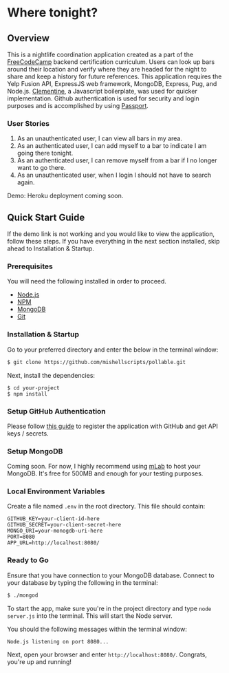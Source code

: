 # Where tonight?


## Overview

This is a nightlife coordination application created as a part of the [FreeCodeCamp](https://www.freecodecamp.com/) backend certification curriculum.
Users can look up bars around their location and verify where they are headed for the night to share and keep a history for future references. 
This application requires the Yelp Fusion API, ExpressJS web framework, MongoDB, Express, Pug, and Node.js. [Clementine](http://www.clementinejs.com/), a Javascript boilerplate, was used for quicker implementation. 
Github authentication is used for security and login purposes and is accomplished by using [Passport](http://passportjs.org/). 

### User Stories
1) As an unauthenticated user, I can view all bars in my area.
2) As an authenticated user, I can add myself to a bar to indicate I am going there tonight.
3) As an authenticated user, I can remove myself from a bar if I no longer want to go there.
4) As an unauthenticated user, when I login I should not have to search again.

Demo: Heroku deployment coming soon.


## Quick Start Guide

If the demo link is not working and you would like to view the application, follow these steps. If you have everything in the next section installed, skip ahead to Installation & Startup. 

### Prerequisites

You will need the following installed in order to proceed.

- [Node.js](https://nodejs.org/)
- [NPM](https://nodejs.org/)
- [MongoDB](http://www.mongodb.org/)
- [Git](https://git-scm.com/)

### Installation & Startup

Go to your preferred directory and enter the below in the terminal window:

```bash
$ git clone https://github.com/mishellscripts/pollable.git
```

Next, install the dependencies:

```
$ cd your-project
$ npm install
```


### Setup GitHub Authentication

Please follow [this guide](http://www.clementinejs.com/tutorials/tutorial-passport.html#GitHubAppSetup) to register the application with GitHub and get API keys / secrets.

### Setup MongoDB

Coming soon. For now, I highly recommend using [mLab](https://mlab.com/) to host your MongoDB. It's free for 500MB and enough for your testing purposes.

### Local Environment Variables

Create a file named `.env` in the root directory. This file should contain:

```
GITHUB_KEY=your-client-id-here
GITHUB_SECRET=your-client-secret-here
MONGO_URI=your-monogdb-uri-here
PORT=8080
APP_URL=http://localhost:8080/
```

### Ready to Go

Ensure that you have connection to your MongoDB database. Connect to your database by typing the following in the terminal:

```bash
$ ./mongod
```

To start the app, make sure you're in the project directory and type `node server.js` into the terminal. This will start the Node server.

You should the following messages within the terminal window:

```
Node.js listening on port 8080...
```

Next, open your browser and enter `http://localhost:8080/`. Congrats, you're up and running!
